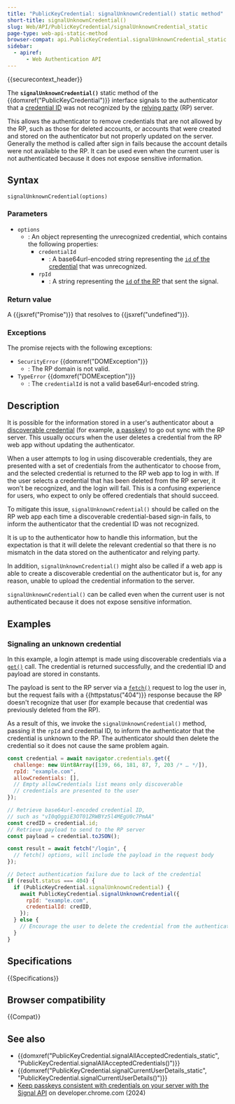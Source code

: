 ```yaml
---
title: "PublicKeyCredential: signalUnknownCredential() static method"
short-title: signalUnknownCredential()
slug: Web/API/PublicKeyCredential/signalUnknownCredential_static
page-type: web-api-static-method
browser-compat: api.PublicKeyCredential.signalUnknownCredential_static
sidebar:
  - apiref:
      - Web Authentication API
---
```


{{securecontext_header}}

The **`signalUnknownCredential()`** static method of the {{domxref("PublicKeyCredential")}} interface signals to the authenticator that a [credential ID](/en-US/docs/Web/API/PublicKeyCredentialRequestOptions#id) was not recognized by the [relying party](https://en.wikipedia.org/wiki/Relying_party) (RP) server.

This allows the authenticator to remove credentials that are not allowed by the RP, such as those for deleted accounts, or accounts that were created and stored on the authenticator but not properly updated on the server. Generally the method is called after sign in fails because the account details were not available to the RP. It can be used even when the current user is not authenticated because it does not expose sensitive information.

## Syntax

```js-nolint
signalUnknownCredential(options)
```

### Parameters

- `options`
  - : An object representing the unrecognized credential, which contains the following properties:
    - `credentialId`
      - : A base64url-encoded string representing the [`id` of the credential](/en-US/docs/Web/API/PublicKeyCredentialRequestOptions#id) that was unrecognized.
    - `rpId`
      - : A string representing the [`id` of the RP](/en-US/docs/Web/API/PublicKeyCredentialCreationOptions#id_2) that sent the signal.

### Return value

A {{jsxref("Promise")}} that resolves to {{jsxref("undefined")}}.

### Exceptions

The promise rejects with the following exceptions:

- `SecurityError` {{domxref("DOMException")}}
  - : The RP domain is not valid.
- `TypeError` {{domxref("DOMException")}}
  - : The `credentialId` is not a valid base64url-encoded string.

## Description

It is possible for the information stored in a user's authenticator about a [discoverable credential](/en-US/docs/Web/API/Web_Authentication_API#discoverable_credentials_and_conditional_mediation) (for example, [a passkey](https://passkeys.dev/)) to go out sync with the RP server. This usually occurs when the user deletes a credential from the RP web app without updating the authenticator.

When a user attempts to log in using discoverable credentials, they are presented with a set of credentials from the authenticator to choose from, and the selected credential is returned to the RP web app to log in with. If the user selects a credential that has been deleted from the RP server, it won't be recognized, and the login will fail. This is a confusing experience for users, who expect to only be offered credentials that should succeed.

To mitigate this issue, `signalUnknownCredential()` should be called on the RP web app each time a discoverable credential-based sign-in fails, to inform the authenticator that the credential ID was not recognized.

It is up to the authenticator how to handle this information, but the expectation is that it will delete the relevant credential so that there is no mismatch in the data stored on the authenticator and relying party.

In addition, `signalUnknownCredential()` might also be called if a web app is able to create a discoverable credential on the authenticator but is, for any reason, unable to upload the credential information to the server.

`signalUnknownCredential()` can be called even when the current user is not authenticated because it does not expose sensitive information.

## Examples

### Signaling an unknown credential

In this example, a login attempt is made using discoverable credentials via a [`get()`](/en-US/docs/Web/API/CredentialsContainer/get) call. The credential is returned successfully, and the credential ID and payload are stored in constants.

The payload is sent to the RP server via a [`fetch()`](/en-US/docs/Web/API/Window/fetch) request to log the user in, but the request fails with a {{httpstatus("404")}} response because the RP doesn't recognize that user (for example because that credential was previously deleted from the RP).

As a result of this, we invoke the `signalUnknownCredential()` method, passing it the `rpId` and credential ID, to inform the authenticator that the credential is unknown to the RP. The authenticator should then delete the credential so it does not cause the same problem again.

```js
const credential = await navigator.credentials.get({
  challenge: new Uint8Array([139, 66, 181, 87, 7, 203 /* … */]),
  rpId: "example.com",
  allowCredentials: [],
  // Empty allowCredentials list means only discoverable
  // credentials are presented to the user
});

// Retrieve base64url-encoded credential ID,
// such as "vI0qOggiE3OT01ZRWBYz5l4MEgU0c7PmAA"
const credID = credential.id;
// Retrieve payload to send to the RP server
const payload = credential.toJSON();

const result = await fetch("/login", {
  // fetch() options, will include the payload in the request body
});

// Detect authentication failure due to lack of the credential
if (result.status === 404) {
  if (PublicKeyCredential.signalUnknownCredential) {
    await PublicKeyCredential.signalUnknownCredential({
      rpId: "example.com",
      credentialId: credID,
    });
  } else {
    // Encourage the user to delete the credential from the authenticator
  }
}
```

## Specifications

{{Specifications}}

## Browser compatibility

{{Compat}}

## See also

- {{domxref("PublicKeyCredential.signalAllAcceptedCredentials_static", "PublicKeyCredential.signalAllAcceptedCredentials()")}}
- {{domxref("PublicKeyCredential.signalCurrentUserDetails_static", "PublicKeyCredential.signalCurrentUserDetails()")}}
- [Keep passkeys consistent with credentials on your server with the Signal API](https://developer.chrome.com/docs/identity/webauthn-signal-api) on developer.chrome.com (2024)
